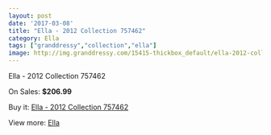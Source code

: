 ```yaml
---
layout: post
date: '2017-03-08'
title: "Ella - 2012 Collection 757462"
category: Ella
tags: ["granddressy","collection","ella"]
image: http://img.granddressy.com/15415-thickbox_default/ella-2012-collection-757462.jpg
---
```

Ella - 2012 Collection 757462

On Sales: **$206.99**
<a href="https://www.granddressy.com/en/ella/14444-ella-2012-collection-757462.html"><amp-img layout="responsive" width="600" height="600" src="//img.granddressy.com/15415-thickbox_default/ella-2012-collection-757462.jpg" alt="Ella - 2012 Collection 757462 0" /></a>

Buy it: [Ella - 2012 Collection 757462](https://www.granddressy.com/en/ella/14444-ella-2012-collection-757462.html "Ella - 2012 Collection 757462")

View more: [Ella](https://www.granddressy.com/en/337-ella "Ella")